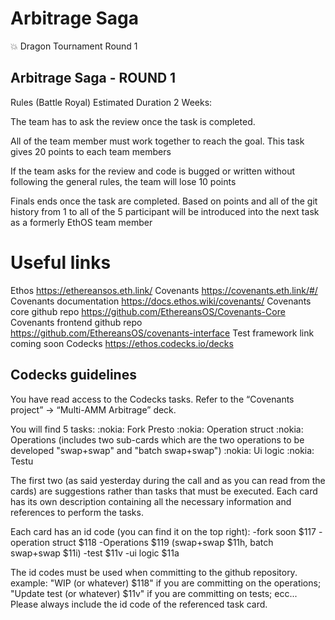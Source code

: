 # Arbitrage Saga
💥 Dragon Tournament Round 1

## Arbitrage Saga - ROUND 1
Rules (Battle Royal) Estimated Duration 2 Weeks:

The team has to ask the review once the task is completed.

All of the team member must work together to reach the goal. This task gives 20 points to each team members

If the team asks for the review and code is bugged or written without following the general rules, the team will lose 10 points

Finals ends once the task are completed.
Based on points and all of the git history from 1 to all of the 5 participant will be introduced into the next task as a formerly EthOS team member

# Useful links
Ethos https://ethereansos.eth.link/
Covenants https://covenants.eth.link/#/
Covenants documentation https://docs.ethos.wiki/covenants/
Covenants core github repo https://github.com/EthereansOS/Covenants-Core
Covenants frontend github repo https://github.com/EthereansOS/covenants-interface
Test framework link coming soon
Codecks https://ethos.codecks.io/decks

## Codecks guidelines
You have read access to the Codecks tasks. Refer to the “Covenants project” -> “Multi-AMM Arbitrage” deck. 

You will find 5 tasks:
:nokia: Fork Presto
:nokia: Operation struct
:nokia: Operations (includes two sub-cards which are the two operations to be developed "swap+swap" and "batch swap+swap")
:nokia: Ui logic 
:nokia: Testu

The first two (as said yesterday during the call and as you can read from the cards) are suggestions rather than tasks that must be executed. 
Each card has its own description containing all the necessary information and references to perform the tasks.


Each card has an id code (you can find it on the top right):
-fork soon $117
-operation struct $118
-Operations $119 (swap+swap $11h, batch swap+swap $11i)
-test $11v
-ui logic $11a

The id codes must be used when committing to the github repository.
example:
"WIP (or whatever) $118" if you are committing on the operations;
"Update test (or whatever) $11v" if you are committing on tests;
ecc...
Please always include the id code of the referenced task card.
